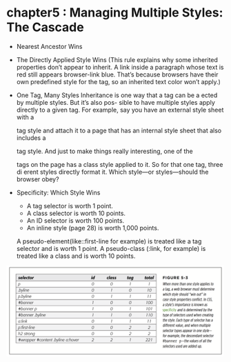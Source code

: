 # chapter5 : Managing Multiple Styles: The Cascade

* Nearest Ancestor Wins
* The Directly Applied Style Wins (This rule explains why some inherited properties don’t appear to inherit. A link inside a paragraph whose text is red still appears browser-link blue. That’s because browsers have their own predefined style for the <a> tag, so an inherited text color won’t apply.)


* One Tag, Many Styles
Inheritance is one way that a tag can be a ected by multiple styles. But it’s also pos- sible to have multiple styles apply directly to a given tag. For example, say you have an external style sheet with a <p> tag style and attach it to a page that has an internal style sheet that also includes a <p> tag style. And just to make things really interesting, one of the <p> tags on the page has a class style applied to it. So for that one tag, three di erent styles directly format it. Which style—or styles—should the browser obey?

* Specificity: Which Style Wins
  * A tag selector is worth 1 point.
  * A class selector is worth 10 points.
  * An ID selector is worth 100 points.
  * An inline style (page 28) is worth 1,000 points.

  A pseudo-element(like::first-line for example) is treated like a tag selector and is worth 1 point. A pseudo-class (:link, for example) is treated like a class and is worth 10 points.

![specificity](./specificity.png)
